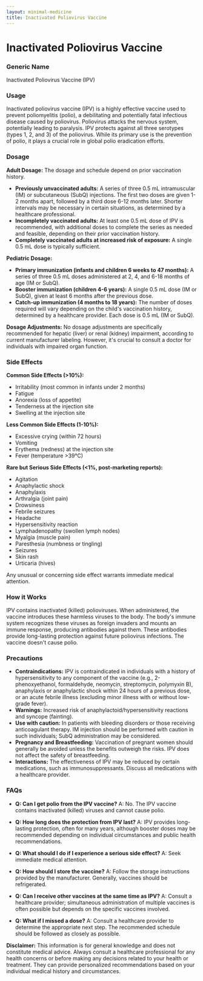 ```yaml
---
layout: minimal-medicine
title: Inactivated Poliovirus Vaccine
---
```


# Inactivated Poliovirus Vaccine
### Generic Name
Inactivated Poliovirus Vaccine (IPV)

### Usage
Inactivated poliovirus vaccine (IPV) is a highly effective vaccine used to prevent poliomyelitis (polio), a debilitating and potentially fatal infectious disease caused by poliovirus.  Poliovirus attacks the nervous system, potentially leading to paralysis. IPV protects against all three serotypes (types 1, 2, and 3) of the poliovirus.  While its primary use is the prevention of polio, it plays a crucial role in global polio eradication efforts.

### Dosage

**Adult Dosage:**  The dosage and schedule depend on prior vaccination history.

* **Previously unvaccinated adults:**  A series of three 0.5 mL intramuscular (IM) or subcutaneous (SubQ) injections.  The first two doses are given 1-2 months apart, followed by a third dose 6-12 months later.  Shorter intervals may be necessary in certain situations, as determined by a healthcare professional.
* **Incompletely vaccinated adults:** At least one 0.5 mL dose of IPV is recommended, with additional doses to complete the series as needed and feasible, depending on their prior vaccination history.
* **Completely vaccinated adults at increased risk of exposure:** A single 0.5 mL dose is typically sufficient.


**Pediatric Dosage:**

* **Primary immunization (infants and children 6 weeks to 47 months):**  A series of three 0.5 mL doses administered at 2, 4, and 6-18 months of age (IM or SubQ).
* **Booster immunization (children 4-6 years):** A single 0.5 mL dose (IM or SubQ), given at least 6 months after the previous dose.
* **Catch-up immunization (4 months to 18 years):**  The number of doses required will vary depending on the child's vaccination history, determined by a healthcare provider.  Each dose is 0.5 mL (IM or SubQ).


**Dosage Adjustments:** No dosage adjustments are specifically recommended for hepatic (liver) or renal (kidney) impairment, according to current manufacturer labeling.  However, it's crucial to consult a doctor for individuals with impaired organ function.

### Side Effects

**Common Side Effects (>10%):**

* Irritability (most common in infants under 2 months)
* Fatigue
* Anorexia (loss of appetite)
* Tenderness at the injection site
* Swelling at the injection site


**Less Common Side Effects (1-10%):**

* Excessive crying (within 72 hours)
* Vomiting
* Erythema (redness) at the injection site
* Fever (temperature >39°C)


**Rare but Serious Side Effects (<1%, post-marketing reports):**

* Agitation
* Anaphylactic shock
* Anaphylaxis
* Arthralgia (joint pain)
* Drowsiness
* Febrile seizures
* Headache
* Hypersensitivity reaction
* Lymphadenopathy (swollen lymph nodes)
* Myalgia (muscle pain)
* Paresthesia (numbness or tingling)
* Seizures
* Skin rash
* Urticaria (hives)

Any unusual or concerning side effect warrants immediate medical attention.

### How it Works

IPV contains inactivated (killed) polioviruses.  When administered, the vaccine introduces these harmless viruses to the body. The body's immune system recognizes these viruses as foreign invaders and mounts an immune response, producing antibodies against them.  These antibodies provide long-lasting protection against future poliovirus infections.  The vaccine doesn't cause polio.

### Precautions

* **Contraindications:** IPV is contraindicated in individuals with a history of hypersensitivity to any component of the vaccine (e.g., 2-phenoxyethanol, formaldehyde, neomycin, streptomycin, polymyxin B), anaphylaxis or anaphylactic shock within 24 hours of a previous dose, or an acute febrile illness (excluding minor illness with or without low-grade fever).
* **Warnings:** Increased risk of anaphylactoid/hypersensitivity reactions and syncope (fainting).
* **Use with caution:** In patients with bleeding disorders or those receiving anticoagulant therapy.  IM injection should be performed with caution in such individuals; SubQ administration may be considered.
* **Pregnancy and Breastfeeding:**  Vaccination of pregnant women should generally be avoided unless the benefits outweigh the risks.  IPV does not affect the safety of breastfeeding.
* **Interactions:** The effectiveness of IPV may be reduced by certain medications, such as immunosuppressants. Discuss all medications with a healthcare provider.


### FAQs

* **Q: Can I get polio from the IPV vaccine?** A: No. The IPV vaccine contains inactivated (killed) viruses and cannot cause polio.

* **Q: How long does the protection from IPV last?** A:  IPV provides long-lasting protection, often for many years, although booster doses may be recommended depending on individual circumstances and public health recommendations.

* **Q: What should I do if I experience a serious side effect?** A: Seek immediate medical attention.

* **Q: How should I store the vaccine?** A:  Follow the storage instructions provided by the manufacturer.  Generally, vaccines should be refrigerated.

* **Q: Can I receive other vaccines at the same time as IPV?** A:  Consult a healthcare provider; simultaneous administration of multiple vaccines is often possible but depends on the specific vaccines involved.

* **Q: What if I missed a dose?** A: Consult a healthcare provider to determine the appropriate next step.  The recommended schedule should be followed as closely as possible.

**Disclaimer:** This information is for general knowledge and does not constitute medical advice.  Always consult a healthcare professional for any health concerns or before making any decisions related to your health or treatment.  They can provide personalized recommendations based on your individual medical history and circumstances.
